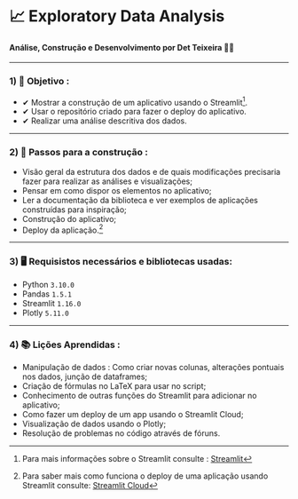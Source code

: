 # 📈 Exploratory Data Analysis 
#### Análise, Construção e Desenvolvimento por Det Teixeira 👩‍💻

---
### 1) 🎯 Objetivo : 
-  ✔ Mostrar a construção de um aplicativo usando o Streamlit[^1].
-  ✔ Usar o repositório criado para fazer o deploy do aplicativo.
-  ✔ Realizar uma análise descritiva dos dados.
[^1]: Para mais informações sobre o Streamlit consulte : [Streamlit](https://docs.streamlit.io/library/get-started)
---
### 2) 📃 Passos para a construção : 
- Visão geral da estrutura dos dados e de quais modificações precisaria fazer para realizar as análises e visualizações;
- Pensar em como dispor os elementos no aplicativo;
- Ler a documentação da biblioteca e ver exemplos de aplicações construídas para inspiração;
- Construção do aplicativo;
- Deploy da aplicação.[^2]
[^2]: Para saber mais como funciona o deploy de uma aplicação usando Streamlit consulte: [Streamlit Cloud](https://docs.streamlit.io/streamlit-cloud)

---
### 3) 🖥️ Requisistos necessários e bibliotecas usadas: 

- Python `3.10.0`
- Pandas `1.5.1` 
- Streamlit `1.16.0`
- Plotly `5.11.0` 

---
### 4) 📚 Lições Aprendidas : 
- Manipulação de dados : Como criar novas colunas, alterações pontuais nos dados, junção de dataframes;
- Criação de fórmulas no LaTeX para usar no script;
- Conhecimento de outras funções do Streamlit para adicionar no aplicativo;
- Como fazer um deploy de um app usando o Streamlit Cloud;
- Visualização de dados usando o Plotly;
- Resolução de problemas no código através de fóruns.





